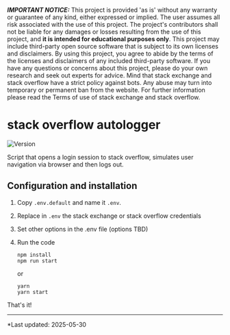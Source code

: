 **_IMPORTANT NOTICE:_** This project is provided 'as is' without any warranty or guarantee of any kind, either expressed or implied. The user assumes all risk associated with the use of this project. The project's contributors shall not be liable for any damages or losses resulting from the use of this project, and **it is intended for educational purposes only**. This project may include third-party open source software that is subject to its own licenses and disclaimers. By using this project, you agree to abide by the terms of the licenses and disclaimers of any included third-party software. If you have any questions or concerns about this project, please do your own research and seek out experts for advice.
Mind that stack exchange and stack overflow have a strict policy against bots. Any abuse may turn into temporary or permanent ban from the website. For further information please read the Terms of use of stack exchange and stack overflow.

# stack overflow autologger

![Version](https://img.shields.io/badge/version-1.0.0-blue)

Script that opens a login session to stack overflow, simulates user navigation via browser and then logs out.

## Configuration and installation

1. Copy `.env.default` and name it `.env`.

2. Replace in `.env` the stack exchange or stack overflow credentials

3. Set other options in the .env file (options TBD)

4. Run the code
   ```shell script
   npm install
   npm run start
   ```
   or
   ```shell script
   yarn
   yarn start
   ```

That's it!

---
*Last updated: 2025-05-30
